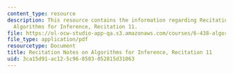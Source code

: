 ```yaml
---
content_type: resource
description: This resource contains the information regarding Recitation Notes on
  Algorithms for Inference, Recitation 11.
file: https://ol-ocw-studio-app-qa.s3.amazonaws.com/courses/6-438-algorithms-for-inference-fall-2014/3ca15d91ac125c968503052815d31063_MIT6_438F14_rec11.pdf
file_type: application/pdf
resourcetype: Document
title: Recitation Notes on Algorithms for Inference, Recitation 11
uid: 3ca15d91-ac12-5c96-8503-052815d31063
---
```

